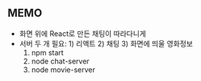 ## MEMO

 - 화면 위에 React로 만든 채팅이 따라다니게
 - 서버 두 개 필요: 1) 리액트 2) 채팅 3) 화면에 띄울 영화정보  
   1) npm start 
   2) node chat-server 
   3) node movie-server